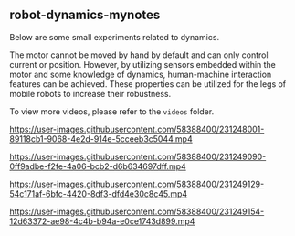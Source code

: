## robot-dynamics-mynotes

Below are some small experiments related to dynamics. 

The motor cannot be moved by hand by default and can only control current or position. 
However, by utilizing sensors embedded within the motor and some knowledge of dynamics, human-machine interaction features can be achieved. 
These properties can be utilized for the legs of mobile robots to increase their robustness.

To view more videos, please refer to the `videos` folder.

https://user-images.githubusercontent.com/58388400/231248001-89118cb1-9068-4e2d-914e-5cceeb3c5044.mp4



https://user-images.githubusercontent.com/58388400/231249090-0ff9adbe-f2fe-4a06-bcb2-d6b634697dff.mp4



https://user-images.githubusercontent.com/58388400/231249129-54c171af-6bfc-4420-8df3-dfd4e30c8c45.mp4



https://user-images.githubusercontent.com/58388400/231249154-12d63372-ae98-4c4b-b94a-e0ce1743d899.mp4

